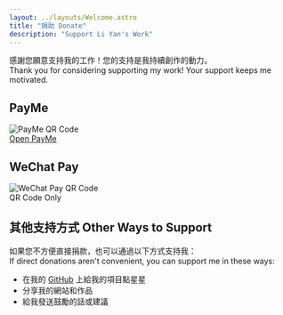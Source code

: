 ```yaml
---
layout: ../layouts/Welcome.astro
title: "捐助 Donate"
description: "Support Li Yan's Work"
---
```


<div class="max-w-3xl mx-auto px-4">

  
  <div class="text-center mb-8">
    <p class="text-lg">
      感謝您願意支持我的工作！您的支持是我持續創作的動力。
      <br />
      Thank you for considering supporting my work! Your support keeps me motivated.
    </p>
  </div>
  
  <div class="grid md:grid-cols-2 gap-8 mb-12">
    <div class="bg-neutral-100 p-6 rounded-lg shadow-md">
      <h2 class="text-xl font-bold mt-2 mb-1 text-red-500">PayMe</h2>
      <div class="flex justify-center">
        <img src="/assets/donate_payme.png" alt="PayMe QR Code" class="w-48 h-48 border-4 border-red-500 object-contain bg-white rounded-md" />
      </div>
      <div class="mt-4 text-center">
        <a href="https://payme.hsbc/liyanqwq" target="_blank" rel="noopener noreferrer" class="inline-block px-6 py-2 bg-red-500 hover:bg-red-600 rounded-md transition-colors no-underline">
         Open PayMe
        </a>
      </div>
    </div>
    <div class="bg-neutral-100 p-6 rounded-lg shadow-md">
      <h2 class="text-xl font-bold mt-2 mb-1 text-green-600">WeChat Pay</h2>
      <div class="flex justify-center">
        <img src="/assets/donate_wechat.png" alt="WeChat Pay QR Code" class="w-48 h-48 border-4 border-green-600 object-contain bg-white rounded-md" />
      </div>
      <div class="mt-4 text-center opacity-60">
        <span class="inline-block px-6 py-2 bg-green-600 rounded-md cursor-not-allowed">
        QR Code Only
        </span>
      </div>
    </div>
  </div>
  
  <div class="text-center mb-12">
    <h2 class="text-xl font-bold mb-4">其他支持方式 Other Ways to Support</h2>
    <p class="mb-6">
      如果您不方便直接捐款，也可以通過以下方式支持我：
      <br />
      If direct donations aren't convenient, you can support me in these ways:
    </p>
    <ul class="text-left max-w-md mx-auto space-y-2 mb-6">
      <li>在我的 <a href="//github.com/liyanqwq" target="_blank" rel="noopener noreferrer" class="text-blue-400 hover:underline">GitHub</a> 上給我的項目點星星</li>
      <li>分享我的網站和作品</li>
      <li>給我發送鼓勵的話或建議</li>
    </ul>
  </div>
  

</div>